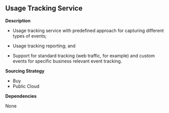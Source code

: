 ## Usage Tracking Service

**Description**

- Usage tracking service with predefined approach for capturing different types of
events;

- Usage tracking reporting; and

- Support for standard tracking (web traffic, for example) and custom events for specific
business relevant event tracking.

**Sourcing Strategy**

- Buy
- Public Cloud

**Dependencies**

None
